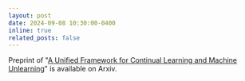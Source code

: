 ```yaml
---
layout: post
date: 2024-09-08 10:30:00-0400
inline: true
related_posts: false
---
```


Preprint of "[A Unified Framework for Continual Learning and Machine Unlearning](https://arxiv.org/abs/2408.11374v1)" is available on Arxiv.
